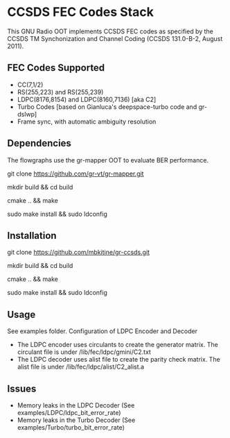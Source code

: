 # CCSDS FEC Codes Stack
This GNU Radio OOT implements CCSDS FEC codes as specified by the CCSDS TM Synchonization and Channel Coding 
(CCSDS 131.0-B-2, August 2011).

## FEC Codes Supported
- CC(7,1/2)
- RS(255,223) and RS(255,239)
- LDPC(8176,8154) and LDPC(8160,7136) [aka C2]
- Turbo Codes [based on Gianluca's deepspace-turbo code and gr-dslwp]
- Frame sync, with automatic ambiguity resolution

## Dependencies
The flowgraphs use the gr-mapper OOT to evaluate BER performance.

git clone https://github.com/gr-vt/gr-mapper.git

mkdir build && cd build

cmake .. && make

sudo make install && sudo ldconfig

## Installation
git clone https://github.com/mbkitine/gr-ccsds.git

mkdir build && cd build

cmake .. && make

sudo make install && sudo ldconfig

## Usage
See examples folder. 
Configuration of LDPC Encoder and Decoder
- The LDPC encoder uses circulants to create the generator matrix. The circulant file is under /lib/fec/ldpc/gmini/C2.txt
- The LDPC decoder uses alist file to create the parity check matrix. The alist file is under /lib/fec/ldpc/alist/C2_alist.a

## Issues
- Memory leaks in the LDPC Decoder (See examples/LDPC/ldpc_bit_error_rate)
- Memory leaks in the Turbo Decoder (See examples/Turbo/turbo_bit_error_rate)
